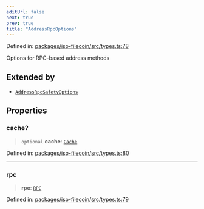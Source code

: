 ```yaml
---
editUrl: false
next: true
prev: true
title: "AddressRpcOptions"
---
```


Defined in: [packages/iso-filecoin/src/types.ts:78](https://github.com/hugomrdias/filecoin/blob/main/packages/iso-filecoin/src/types.ts#L78)

Options for RPC-based address methods

## Extended by

- [`AddressRpcSafetyOptions`](/api/iso-filecoin/types/interfaces/addressrpcsafetyoptions/)

## Properties

### cache?

> `optional` **cache**: [`Cache`](/api/iso-filecoin/types/type-aliases/cache/)

Defined in: [packages/iso-filecoin/src/types.ts:80](https://github.com/hugomrdias/filecoin/blob/main/packages/iso-filecoin/src/types.ts#L80)

***

### rpc

> **rpc**: [`RPC`](/api/iso-filecoin/rpc/classes/rpc/)

Defined in: [packages/iso-filecoin/src/types.ts:79](https://github.com/hugomrdias/filecoin/blob/main/packages/iso-filecoin/src/types.ts#L79)
